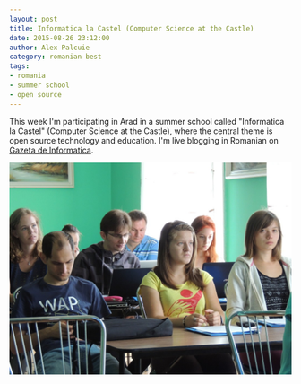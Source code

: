 ```yaml
---
layout: post
title: Informatica la Castel (Computer Science at the Castle)
date: 2015-08-26 23:12:00
author: Alex Palcuie
category: romanian best
tags:
- romania
- summer school
- open source
---
```


This week I'm participating in Arad in a summer school called "Informatica la
Castel" (Computer Science at the Castle), where the central theme is open source
technology and education. I'm live blogging in Romanian on [Gazeta de
Informatica][0].

[0]: http://gazeta.info.ro/informatica-la-castel/

![informatica la castel](/assets/informatica-castel.jpg)
